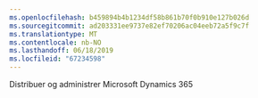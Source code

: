```yaml
---
ms.openlocfilehash: b459894b4b1234df58b861b70f0b910e127b026d
ms.sourcegitcommit: ad203331ee9737e82ef70206ac04eeb72a5f9c7f
ms.translationtype: MT
ms.contentlocale: nb-NO
ms.lasthandoff: 06/18/2019
ms.locfileid: "67234598"
---
```

Distribuer og administrer Microsoft Dynamics 365